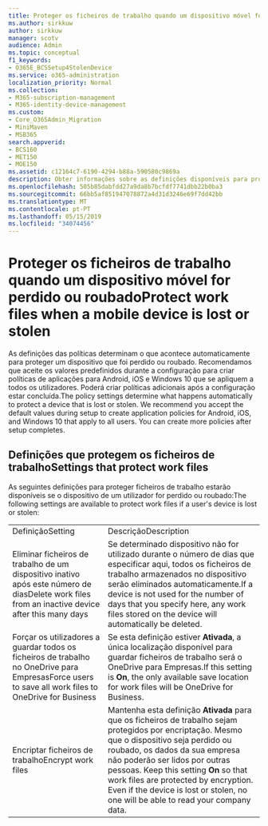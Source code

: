 ```yaml
---
title: Proteger os ficheiros de trabalho quando um dispositivo móvel for perdido ou roubado
ms.author: sirkkuw
author: sirkkuw
manager: scotv
audience: Admin
ms.topic: conceptual
f1_keywords:
- O365E_BCSSetup4StolenDevice
ms.service: o365-administration
localization_priority: Normal
ms.collection:
- M365-subscription-management
- M365-identity-device-management
ms.custom:
- Core_O365Admin_Migration
- MiniMaven
- MSB365
search.appverid:
- BCS160
- MET150
- MOE150
ms.assetid: c12164c7-6190-4294-b88a-590580c9869a
description: Obter informações sobre as definições disponíveis para proteger os ficheiros de trabalho se o dispositivo do utilizador for perdido ou roubado.
ms.openlocfilehash: 505b85dabfdd27a9da8b7bcfdf7741dbb22b0ba3
ms.sourcegitcommit: 66bb5af851947078872a4d31d3246e69f7dd42bb
ms.translationtype: MT
ms.contentlocale: pt-PT
ms.lasthandoff: 05/15/2019
ms.locfileid: "34074456"
---
```

# <a name="protect-work-files-when-a-mobile-device-is-lost-or-stolen"></a><span data-ttu-id="fba13-103">Proteger os ficheiros de trabalho quando um dispositivo móvel for perdido ou roubado</span><span class="sxs-lookup"><span data-stu-id="fba13-103">Protect work files when a mobile device is lost or stolen</span></span>

<span data-ttu-id="fba13-p101">As definições das políticas determinam o que acontece automaticamente para proteger um dispositivo que foi perdido ou roubado. Recomendamos que aceite os valores predefinidos durante a configuração para criar políticas de aplicações para Android, iOS e Windows 10 que se apliquem a todos os utilizadores. Poderá criar políticas adicionais após a configuração estar concluída.</span><span class="sxs-lookup"><span data-stu-id="fba13-p101">The policy settings determine what happens automatically to protect a device that is lost or stolen. We recommend you accept the default values during setup to create application policies for Android, iOS, and Windows 10 that apply to all users. You can create more policies after setup completes.</span></span>
  
## <a name="settings-that-protect-work-files"></a><span data-ttu-id="fba13-107">Definições que protegem os ficheiros de trabalho</span><span class="sxs-lookup"><span data-stu-id="fba13-107">Settings that protect work files</span></span>

<span data-ttu-id="fba13-108">As seguintes definições para proteger ficheiros de trabalho estarão disponíveis se o dispositivo de um utilizador for perdido ou roubado:</span><span class="sxs-lookup"><span data-stu-id="fba13-108">The following settings are available to protect work files if a user's device is lost or stolen:</span></span>
  
|||
|:-----|:-----|
|<span data-ttu-id="fba13-109">Definição</span><span class="sxs-lookup"><span data-stu-id="fba13-109">Setting</span></span>  <br/> |<span data-ttu-id="fba13-110">Descrição</span><span class="sxs-lookup"><span data-stu-id="fba13-110">Description</span></span>  <br/> |
|<span data-ttu-id="fba13-111">Eliminar ficheiros de trabalho de um dispositivo inativo após este número de dias</span><span class="sxs-lookup"><span data-stu-id="fba13-111">Delete work files from an inactive device after this many days</span></span>  <br/> |<span data-ttu-id="fba13-112">Se determinado dispositivo não for utilizado durante o número de dias que especificar aqui, todos os ficheiros de trabalho armazenados no dispositivo serão eliminados automaticamente.</span><span class="sxs-lookup"><span data-stu-id="fba13-112">If a device is not used for the number of days that you specify here, any work files stored on the device will automatically be deleted.</span></span>  <br/> |
|<span data-ttu-id="fba13-113">Forçar os utilizadores a guardar todos os ficheiros de trabalho no OneDrive para Empresas</span><span class="sxs-lookup"><span data-stu-id="fba13-113">Force users to save all work files to OneDrive for Business</span></span>  <br/> |<span data-ttu-id="fba13-114">Se esta definição estiver **Ativada**, a única localização disponível para guardar ficheiros de trabalho será o OneDrive para Empresas.</span><span class="sxs-lookup"><span data-stu-id="fba13-114">If this setting is **On**, the only available save location for work files will be OneDrive for Business.</span></span>  <br/> |
|<span data-ttu-id="fba13-115">Encriptar ficheiros de trabalho</span><span class="sxs-lookup"><span data-stu-id="fba13-115">Encrypt work files</span></span>  <br/> |<span data-ttu-id="fba13-p102">Mantenha esta definição **Ativada** para que os ficheiros de trabalho sejam protegidos por encriptação. Mesmo que o dispositivo seja perdido ou roubado, os dados da sua empresa não poderão ser lidos por outras pessoas.  </span><span class="sxs-lookup"><span data-stu-id="fba13-p102">Keep this setting **On** so that work files are protected by encryption. Even if the device is lost or stolen, no one will be able to read your company data.  </span></span><br/> |
   

